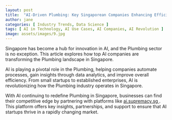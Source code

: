 ```yaml
---
layout: post
title:  "AI-Driven Plumbing: Key Singaporean Companies Enhancing Efficiency"
author: jane
categories: [ Industry Trends, Data Science ]
tags: [ AI in Technology, AI Use Cases, AI Companies, AI Revolution ]
image: assets/images/9.jpg
---
```


Singapore has become a hub for innovation in AI, and the Plumbing sector is no exception. This article explores how top AI companies are transforming the Plumbing landscape in Singapore.

AI is playing a pivotal role in the Plumbing, helping companies automate processes, gain insights through data analytics, and improve overall efficiency. From small startups to established enterprises, AI is revolutionizing how the Plumbing industry operates in Singapore.

With AI continuing to redefine Plumbing in Singapore, businesses can find their competitive edge by partnering with platforms like <a href="https://ai.supremacy.sg" target="_blank"> ai.supremacy.sg </a>. This platform offers key insights, partnerships, and support to ensure that AI startups thrive in a rapidly changing market.
